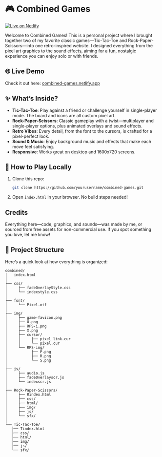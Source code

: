 # 🎮 Combined Games

[![Live on Netlify](https://img.shields.io/badge/Live_on-Netlify-brightgreen?style=for-the-badge&logo=netlify&logoColor=white)](https://combined-games.netlify.app/)

Welcome to Combined Games! This is a personal project where I brought together two of my favorite classic games—Tic-Tac-Toe and Rock-Paper-Scissors—into one retro-inspired website. I designed everything from the pixel art graphics to the sound effects, aiming for a fun, nostalgic experience you can enjoy solo or with friends.

## 🌐 Live Demo

Check it out here: [combined-games.netlify.app](https://combined-games.netlify.app/)

## ✨ What’s Inside?

- **Tic-Tac-Toe**: Play against a friend or challenge yourself in single-player mode. The board and icons are all custom pixel art.
- **Rock-Paper-Scissors**: Classic gameplay with a twist—multiplayer and single-player options, plus animated overlays and sound effects.
- **Retro Vibes**: Every detail, from the font to the cursors, is crafted for a pixel-perfect look.
- **Sound & Music**: Enjoy background music and effects that make each move feel satisfying.
- **Responsive**: Works great on desktop and 1600x720 screens.

## 🚀 How to Play Locally

1. Clone this repo:
   ```sh
   git clone https://github.com/yourusername/combined-games.git
   ```
2. Open `index.html` in your browser. No build steps needed!

## Credits

Everything here—code, graphics, and sounds—was made by me, or sourced from free assets for non-commercial use. If you spot something you love, let me know!

## 📁 Project Structure

Here’s a quick look at how everything is organized:

```text
combined/
│   index.html
│
├── css/
│     ├── fadeOverlayStyle.css
│     └── indexstyle.css
│
├── font/
│     └── Pixel.otf
│
├── img/
│     ├── game-favicon.png
│     ├── O.png
│     ├── RPS-i.png
│     ├── X.png
│     ├── cursor/
│     │     ├── pixel_link.cur
│     │     └── pixel.cur
│     └── RPS-img/
│           ├── P.png
│           ├── R.png
│           └── S.png
│
├── js/
│     ├── audio.js
│     ├── fadeOverlayscr.js
│     └── indexscr.js
│
├── Rock-Paper-Scissors/
│     ├── Rindex.html
│     ├── css/
│     ├── html/
│     ├── img/
│     ├── js/
│     └── sfx/
│
└── Tic-Tac-Toe/
   ├── Tindex.html
   ├── css/
   ├── html/
   ├── img/
   ├── js/
   └── sfx/
```
